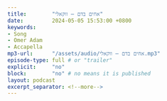 ```yaml
---
title:        "אחים בדם – ווקאלי"
date:         2024-05-05 15:53:00 +0800
keywords:
- Song
- Omer Adam
- Accapella
mp3-url:      "/assets/audio/אחים בדם – ווקאלי.mp3"
episode-type: full # or "trailer"
explicit:     "no"
block:        "no" # no means it is published
layout: podcast
excerpt_separator: <!--more-->
---
```

<!--more-->
